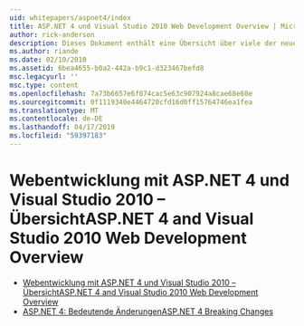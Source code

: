 ```yaml
---
uid: whitepapers/aspnet4/index
title: ASP.NET 4 und Visual Studio 2010 Web Development Overview | Microsoft-Dokumentation
author: rick-anderson
description: Dieses Dokument enthält eine Übersicht über viele der neuen Features für ASP.NET, die in.NET Framework 4 und in Visual Studio 2010 enthalten sind.
ms.author: riande
ms.date: 02/10/2010
ms.assetid: 6bea4655-b0a2-442a-b9c1-d323467befd8
msc.legacyurl: ''
msc.type: content
ms.openlocfilehash: 7a73b6657e6f074cac5e63c907924a8cae68e60e
ms.sourcegitcommit: 0f1119340e4464720cfd16d0ff15764746ea1fea
ms.translationtype: MT
ms.contentlocale: de-DE
ms.lasthandoff: 04/17/2019
ms.locfileid: "59397183"
---
```

# <a name="aspnet-4-and-visual-studio-2010-web-development-overview"></a><span data-ttu-id="83019-103">Webentwicklung mit ASP.NET 4 und Visual Studio 2010 – Übersicht</span><span class="sxs-lookup"><span data-stu-id="83019-103">ASP.NET 4 and Visual Studio 2010 Web Development Overview</span></span>

- [<span data-ttu-id="83019-104">Webentwicklung mit ASP.NET 4 und Visual Studio 2010 – Übersicht</span><span class="sxs-lookup"><span data-stu-id="83019-104">ASP.NET 4 and Visual Studio 2010 Web Development Overview</span></span>](overview.md)
- [<span data-ttu-id="83019-105">ASP.NET 4: Bedeutende Änderungen</span><span class="sxs-lookup"><span data-stu-id="83019-105">ASP.NET 4 Breaking Changes</span></span>](breaking-changes.md)
